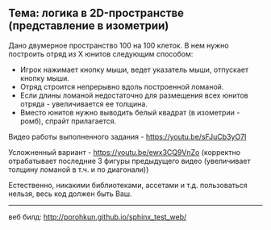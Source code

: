 ## Тема: логика в 2D-пространстве (представление в изометрии) ##
Дано двумерное пространство 100 на 100 клеток. В нем нужно построить отряд из X юнитов следующим способом:

* Игрок нажимает кнопку мыши, ведет указатель мыши, отпускает кнопку мыши.
* Отряд строится непрерывно вдоль построенной ломаной.
* Если длины ломаной недостаточно для размещения всех юнитов отряда - увеличивается ее толщина.
* Вместо юнитов нужно выводить белый квадрат (в изометрии - ромб), спрайт прилагается.

Видео работы выполненного задания - https://youtu.be/sFJuCb3yO7I

Усложненный вариант - https://youtu.be/ewx3CQ9VnZo
(корректно отрабатывает последние 3 фигуры предыдущего видео (увеличивает толщину ломаной в т.ч. и по диагонали))

Естественно, никакими библиотеками, ассетами и т.д. пользоваться нельзя, весь код должен быть Ваш.

--------------
веб билд: http://porohkun.github.io/sphinx_test_web/